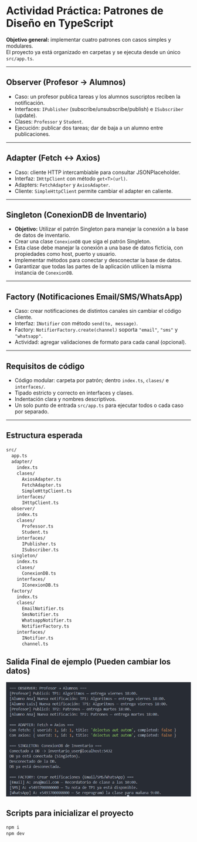 # Actividad Práctica: Patrones de Diseño en TypeScript

**Objetivo general:** implementar cuatro patrones con casos simples y modulares.  
El proyecto ya está organizado en carpetas y se ejecuta desde un único `src/app.ts`.

---

## Observer (Profesor → Alumnos)

- Caso: un profesor publica tareas y los alumnos suscriptos reciben la notificación.
- Interfaces: `IPublisher` (subscribe/unsubscribe/publish) e `ISubscriber` (update).
- Clases: `Professor` y `Student`.
- Ejecución: publicar dos tareas; dar de baja a un alumno entre publicaciones.

---

## Adapter (Fetch ↔ Axios)

- Caso: cliente HTTP intercambiable para consultar JSONPlaceholder.
- Interfaz: `IHttpClient` con método `get<T>(url)`.
- Adapters: `FetchAdapter` y `AxiosAdapter`.
- Cliente: `SimpleHttpClient` permite cambiar el adapter en caliente.

---

## Singleton (ConexionDB de Inventario)

- **Objetivo:** Utilizar el patrón Singleton para manejar la conexión a la base de datos de inventario.
- Crear una clase `ConexionDB` que siga el patrón Singleton.
- Esta clase debe manejar la conexión a una base de datos ficticia, con propiedades como host, puerto y usuario.
- Implementar métodos para conectar y desconectar la base de datos.
- Garantizar que todas las partes de la aplicación utilicen la misma instancia de `ConexionDB`.

---

## Factory (Notificaciones Email/SMS/WhatsApp)

- Caso: crear notificaciones de distintos canales sin cambiar el código cliente.
- Interfaz: `INotifier` con método `send(to, message)`.
- Factory: `NotifierFactory.create(channel)` soporta `"email"`, `"sms"` y `"whatsapp"`.
- Actividad: agregar validaciones de formato para cada canal (opcional).

---

## Requisitos de código

- Código modular: carpeta por patrón; dentro `index.ts`, `clases/` e `interfaces/`.
- Tipado estricto y correcto en interfaces y clases.
- Indentación clara y nombres descriptivos.
- Un solo punto de entrada `src/app.ts` para ejecutar todos o cada caso por separado.

---

## Estructura esperada

```
src/
  app.ts
  adapter/
    index.ts
    clases/
      AxiosAdapter.ts
      FetchAdapter.ts
      SimpleHttpClient.ts
    interfaces/
      IHttpClient.ts
  observer/
    index.ts
    clases/
      Professor.ts
      Student.ts
    interfaces/
      IPublisher.ts
      ISubscriber.ts
  singleton/
    index.ts
    clases/
      ConexionDB.ts
    interfaces/
      IConexionDB.ts
  factory/
    index.ts
    clases/
      EmailNotifier.ts
      SmsNotifier.ts
      WhatsappNotifier.ts
      NotifierFactory.ts
    interfaces/
      INotifier.ts
      channel.ts
```

## Salida Final de ejemplo (Pueden cambiar los datos)

<img src="./salida_final.png"/>

## Scripts para inicializar el proyecto

```bash
npm i
npm dev
```
